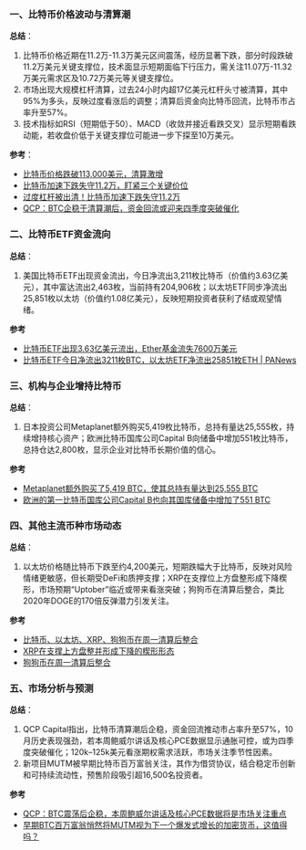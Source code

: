 ### 一、比特币价格波动与清算潮  
**总结**：  
1. 比特币价格近期在11.2万-11.3万美元区间震荡，经历显著下跌，部分时段跌破11.2万美元关键支撑位，技术面显示短期面临下行压力，需关注11.07万-11.32万美元需求区及10.72万美元等关键支撑位。  
2. 市场出现大规模杠杆清算，过去24小时内超17亿美元杠杆头寸被清算，其中95%为多头，反映过度看涨后的调整；清算后资金向比特币回流，比特币市占率升至57%。  
3. 技术指标如RSI（短期低于50）、MACD（收敛并接近看跌交叉）显示短期看跌动能，若收盘价低于关键支撑位可能进一步下探至10万美元。  

**参考**：  
- [比特币价格跌破113,000美元，清算激增](https://financefeeds.com/zh-CN/early-btc-millionaires-quietly-position-for-mutm-as-the-next-big-crypto-to-explode-is-it-worth-it/)  
- [比特币加速下跌失守11.2万，盯紧三个关键价位](https://www.fx168news.com/article/%E6%AF%94%E7%89%B9%E5%B8%81-948179)  
- [过度杠杆被出清！比特币加速下跌失守11.2万](https://www.fx168news.com/article/%E6%AF%94%E7%89%B9%E5%B8%81-948179)  
- [QCP：BTC企稳于清算潮后，资金回流或迎来四季度突破催化](https://finance.sina.com.cn/blockchain/roll/2025-09-23/doc-infrnvhk9021801.shtml)  


### 二、比特币ETF资金流向  
**总结**：  
1. 美国比特币ETF出现资金流出，今日净流出3,211枚比特币（价值约3.63亿美元），其中富达流出2,463枚，当前持有204,906枚；以太坊ETF同步净流出25,851枚以太坊（价值约1.08亿美元），反映短期投资者获利了结或观望情绪。  

**参考**  
- [比特币ETF出现3.63亿美元流出，Ether基金流失7600万美元](https://news.bitcoin.com/zh/bitcoin-etf-chuxian-3-63-yi-meiyuan-liuchu-ether-jijin-liushi-7600-wan-meiyuan/)  
- [比特币ETF今日净流出3211枚BTC，以太坊ETF净流出25851枚ETH | PANews](https://www.panewslab.com/zh/articles/485b441b-b7bb-4415-ae48-268d5c48deaa)  


### 三、机构与企业增持比特币  
**总结**：  
1. 日本投资公司Metaplanet额外购买5,419枚比特币，总持有量达25,555枚，持续增持核心资产；欧洲比特币国库公司Capital B向储备中增加551枚比特币，总持仓达2,800枚，显示企业对比特币长期价值的信心。  

**参考**  
- [Metaplanet额外购买了5,419 BTC，使其总持有量达到25,555 BTC](https://www.fx168news.com/quote/BINBTC)  
- [欧洲的第一比特币国库公司Capital B也向其国库储备中增加了551 BTC](https://www.fx168news.com/quote/BINBTC)  


### 四、其他主流币种市场动态  
**总结**：  
1. 以太坊价格随比特币下跌至约4,200美元，短期跌幅大于比特币，反映对风险情绪更敏感，但长期受DeFi和质押支撑；XRP在支撑位上方盘整形成下降楔形，市场预期“Uptober”临近或带来看涨突破；狗狗币在清算后整合，类比2020年DOGE的170倍反弹潜力引发关注。  

**参考**  
- [比特币、以太坊、XRP、狗狗币在周一清算后整合](https://www.hstong.com/news/detail/25092319500345506)  
- [XRP在支撑上方盘整并形成下降的楔形形态](https://www.hstong.com/news/detail/25092319500345506)  
- [狗狗币在周一清算后整合](https://www.hstong.com/news/detail/25092319500345506)  


### 五、市场分析与预测  
**总结**：  
1. QCP Capital指出，比特币清算潮后企稳，资金回流推动市占率升至57%，10月历史表现强劲，若本周鲍威尔讲话及核心PCE数据显示通胀可控，或为四季度突破催化；120k–125k美元看涨期权需求活跃，市场关注季节性因素。  
2. 新项目MUTM被早期比特币百万富翁关注，其作为借贷协议，结合稳定币创新和可持续流动性，预售阶段吸引超16,500名投资者。  

**参考**  
- [QCP：BTC震荡后企稳，本周鲍威尔讲话及核心PCE数据将是市场关注重点](https://www.theblockbeats.info/flash/313415)  
- [早期BTC百万富翁悄然将MUTM视为下一个爆发式增长的加密货币，这值得吗？](https://financefeeds.com/zh-CN/early-btc-millionaires-quietly-position-for-mutm-as-the-next-big-crypto-to-explode-is-it-worth-it/)